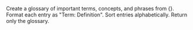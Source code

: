 Create a glossary of important terms, concepts, and phrases from {}. Format each entry as "Term: Definition". Sort entries alphabetically. Return only the glossary.